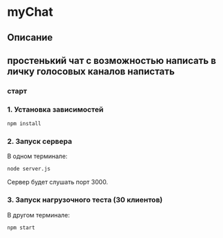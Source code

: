 # myChat

## Описание

простенький чат с возможностью написать в личку голосовых каналов напистать 
---

### старт

### 1. Установка зависимостей

```sh
npm install
```

### 2. Запуск сервера

В одном терминале:
```sh
node server.js
```

Сервер будет слушать порт 3000.

### 3. Запуск нагрузочного теста (30 клиентов)

В другом терминале:
```sh
npm start
```


